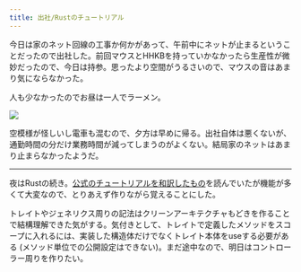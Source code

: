 ```yaml
---
title: 出社/Rustのチュートリアル
---
```


今日は家のネット回線の工事か何かがあって、午前中にネットが止まるということだったので出社した。前回マウスとHHKBを持っていかなかったら生産性が微妙だったので、今日は持参。思ったより空間がうるさいので、マウスの音はあまり気にならなかった。

人も少なかったのでお昼は一人でラーメン。

![](https://photos.old.apkas.net/medium/202304/20230425-132518.webp)

空模様が怪しいし電車も混むので、夕方は早めに帰る。出社自体は悪くないが、通勤時間の分だけ業務時間が減ってしまうのがよくない。結局家のネットはあまり止まらなかったようだ。

---

夜はRustの続き。[公式のチュートリアルを和訳したもの](https://doc.rust-jp.rs/book-ja/title-page.html)を読んでいたが機能が多くて大変なので、とりあえず作りながら覚えることにした。

トレイトやジェネリクス周りの記法はクリーンアーキテクチャもどきを作ることで結構理解できた気がする。気付きとして、トレイトで定義したメソッドをスコープに入れるには、実装した構造体だけでなくトレイト本体をuseする必要がある (メソッド単位での公開設定はできない)。まだ途中なので、明日はコントローラー周りを作りたい。
